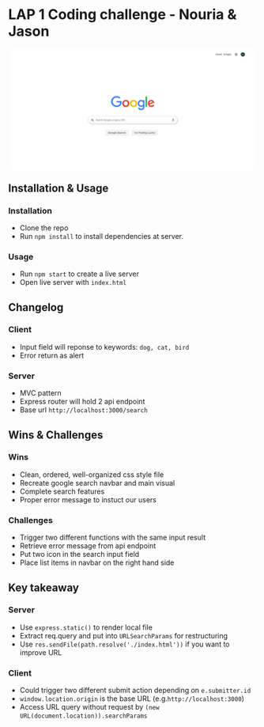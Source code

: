 # LAP 1 Coding challenge - Nouria & Jason

![code-challenge-google-search](code-challenge-google-search.png)

## Installation & Usage

### Installation

* Clone the repo
* Run `npm install` to install dependencies at server.

### Usage

* Run `npm start` to create a live server 
* Open live server with `index.html`

## Changelog

### Client

* Input field will reponse to keywords: `dog, cat, bird`
* Error return as alert

### Server

* MVC pattern
* Express router will hold 2 api endpoint
* Base url `http://localhost:3000/search`

## Wins & Challenges

### Wins

* Clean, ordered, well-organized css style file
* Recreate google search navbar and main visual
* Complete search features
* Proper error message to instuct our users

### Challenges

* Trigger two different functions with the same input result
* Retrieve error message from api endpoint
* Put two icon in the search input field
* Place list items in navbar on the right hand side

## Key takeaway

### Server

* Use `express.static()` to render local file
* Extract req.query and put into `URLSearchParams` for restructuring
* Use `res.sendFile(path.resolve('./index.html'))` if you want to improve URL

### Client

* Could trigger two different submit action depending on `e.submitter.id`
* `window.location.origin` is the base URL (e.g.`http://localhost:3000`)
* Access URL query without request by `(new URL(document.location)).searchParams`
